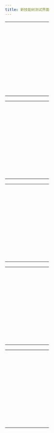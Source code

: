 ```yaml
---
title: 新技能树测试界面
---
```





|      |      |      |      |      |      |      |      |      |
|------|------|------|------|------|------|------|------|------|
|      |      |      |      |<skill name="Arrow_Bomb"/>|      |      |      |      |
|      |      |      |      |<skill name="竖线"/> |      |      |      |      |
|      |      |      |      |<skill name="Bow_Proficiency I"/>|<skill name="横线"/>|<skill name="Cheaper_Arrow_Bomb I"/>|      |      |
|      |      |      |      |<skill name="竖线"/>|      |      |      |      |
|      |      |      |      |<skill name="Heart_Shatter"/>|      |      |      |      |
|      |      |      |      |<skill name="竖线"/>|      |      |      |      |
|      |      |<skill name="Double_Shots"/>|<skill name="横线"/>|<skill name="Escape"/>|<skill name="横线"/>|<skill name="Power_Shots"/> |      |      |
|      |      |<skill name="竖线"/>|      |      |      |<skill name="竖线"/>|      |      |
|<skill name="右下"/>|<skill name="丁字"/>|<skill name="Arrow_Storm"/>|<skill name="横线"/>|<skill name="Cheaper_Escape_I"/>|<skill name="横线"/>|<skill name="Arrow_Shield"/>|<skill name="横线"/>|<skill name="左下"/>|
|<skill name="竖线"/>|<skill name="Windy_Feet"/>|<skill name="竖线"/>|   |<skill name="竖线"/>|   |<skill name="竖线"/> ||<skill name="竖线"/> |
|<skill name="竖线"/>|  |<skill name="竖线"/>|   |<skill name="竖线"/>|   |<skill name="竖线"/> ||<skill name="竖线"/> |
|<skill name="Air_Mastery_(Archer)"/>|      |<skill name="Thunder_Mastery_(Archer)"/>|<skill name="横线"/>|<skill name="十字"/>|<skill name="横线"/>|<skill name="Fire_Mastery_(Archer)"/>|      |<skill name="Water_Mastery_(Archer)"/>|
|<skill name="竖线"/>|  |<skill name="竖线"/>|   |<skill name="Earth_Mastery_(Archer)"/>|   |<skill name="竖线"/> ||<skill name="竖线"/> |
|<skill name="Nimble_String"/>|<skill name="横线"/>|<skill name="Arrow_Rain"/>|      |<skill name="竖线"/>|      |<skill name="竖线"/>|      |<skill name="竖线"/>|
|<skill name="竖线"/>|      |<skill name="竖线"/>|      |<skill name="Bryophyte_Roots"/>|<skill name="横线"/>|<skill name="Fire_Creep"/>|<skill name="横线"/>|<skill name="Phantom_Ray"/>|
|<skill name="Triple_Shots"/>|<skill name="丁字"/>|<skill name="Frenzy"/>|      |<skill name="竖线"/>|      |      |      |<skill name="竖线"/>|
|      |<skill name="竖线"/>|      |      |<skill name="竖线"/>|      |      |      |<skill name="竖线"/>|
|      |<skill name="Guardian_Angels"/>|      |<skill name="右下"/>|<skill name="Basaltic_Trap"/>|<skill name="左下"/>|      |<skill name="右下"/>|<skill name="Focus"/>|
|      |<skill name="竖线"/>|      |<skill name="竖线"/>||<skill name="竖线"/>|      |<skill name="竖线"/>|      |
|<skill name="右下"/>|<skill name="Windstorm"/>|<skill name="横线"/>|<skill name="Cheaper_Arrow_Storm_I"/>|<skill name="丁字"/>|<skill name="Implosion"/>|<skill name="丁字"/>|<skill name="Arrow_Wall"/>|<skill name="左下"/>|
|<skill name="竖线"/>|<skill name="竖线"/>|      |<skill name="右下"/>|<skill name="Patient_Hunter"/>|<skill name="横线"/>|<skill name="Grappling_Hook"/>|<skill name="右下"/>|<skill name="More_Focus_I"/>|
|<skill name="竖线"/>|<skill name="Stormy_Feet"/>|      |<skill name="Call_of_the_Hound"/>|<skill name="竖线"/>|      |      |<skill name="Phantom_Force"/>|<skill name="竖线"/>|
|<skill name="竖线"/>|      |      |      |<skill name="竖线"/>|      |      |      |<skill name="竖线"/>|
|<skill name="Leap"/>|<skill name="横线"/>|<skill name="Traveler"/>|<skill name="丁字"/>|<skill name="Bouncing_Bomb"/>|<skill name="丁字"/>|<skill name="Ivyroot_Mamba"/>|<skill name="丁字"/>|<skill name="Twain's_Arc"/>|
|<skill name="竖线"/>|      |      |<skill name="竖线"/>|      |<skill name="Rocket_Jump"/>|<skill name="竖线"/>|<skill name="Scorched_Earth"/>|<skill name="竖线"/>|
|<skill name="竖线"/>|      |      |<skill name="More_Traps"/>|<skill name="左下"/>|      |<skill name="竖线"/>|      |<skill name="竖线"/>|
|<skill name="Refined_Gunpowder"/>|<skill name="丁字"/>|<skill name="Fierce_Stomp"/>|<skill name="丁字"/>|<skill name="Cheaper_Arrow_Shield_I"/>|<skill name="丁字"/>|<skill name="Honed_Shield"/>|<skill name="丁字"/>|<skill name="Shocking_Bomb"/>|
|<skill name="竖线"/>|<skill name="Bounding_Stride"/>|<skill name="竖线"/>|<skill name="竖线"/>|      |<skill name="Homing_Shots"/>|      |<skill name="竖线"/>|      |
|<skill name="竖线"/>|      |<skill name="竖线"/>|<skill name="竖线"/>|      |      |      |<skill name="竖线"/>|      |
|<skill name="竖线"/>|      |<skill name="竖线"/>|<skill name="Mana_Trap"/>|<skill name="丁字"/>|<skill name="Cheaper_Arrow_Storm_II"/>|<skill name="丁字"/>|<skill name="Initiator"/>|<skill name="左下"/>|
|<skill name="Vigilant_Sentinels"/>|<skill name="横线"/>|<skill name="Escape_Artist"/>|<skill name="横线"/>|<skill name="Murder_Flock"/>|<skill name="丁字"/>|<skill name="Decimator"/>|<skill name="丁字"/>|<skill name="Phasing_Beam"/>|
|<skill name="竖线"/>|      |<skill name="竖线"/>|      |<skill name="竖线"/>|<skill name="Spectral_Hover"/> |      |<skill name="竖线"/>|      |
|<skill name="Recycling"/>|<skill name="丁字"/>|<skill name="Shrapnel_Bomb"/>|<skill name="丁字"/>|<skill name="Cheaper_Escape_II"/>|<skill name="丁字"/>|<skill name="丁字"/>|<skill name="Cheaper_Arrow_Shield_II"/>|<skill name="左下"/>|
|      |<skill name="竖线"/>|      |<skill name="Hookshot"/>|      |<skill name="竖线"/>|<skill name="Ghostly_Trigger"/>|<skill name="丁字"/>|<skill name="Coursing_Restraints"/>|
|      |<skill name="竖线"/>|      |      |      |<skill name="竖线"/>|      |<skill name="竖线"/>|      |
|<skill name="右下"/>|<skill name="Arrow_Hurricane"/>|<skill name="左下"/>|<skill name="Beast_Lore"/>|<skill name="丁字"/>|<skill name="Tangled_Traps"/>|      |<skill name="Crepuscular_Ray"/>|      |
|<skill name="竖线"/>|<skill name="竖线"/>|<skill name="竖线"/>|<skill name="右下"/>|<skill name="Chilling_Snare"/>|<skill name="左下"/>|      |<skill name="竖线"/>|      |
|<skill name="All-Seeing_Panoptes"/>|<skill name="竖线"/>|<skill name="竖线"/>|<skill name="Swift_Primer"/>|      |<skill name="Snow_Storm"/>|<skill name="丁字"/>|<skill name="More_Focus_II"/>|      |
|      |<skill name="竖线"/>|<skill name="Elusive"/>|<skill name="竖线"/>|      |      |<skill name="竖线"/>|      |      |
|      |<skill name="Geyser_Stomp"/>|<skill name="横线"/>|<skill name="Grape_Bomb"/>|<skill name="横线"/>|<skill name="横线"/>|<skill name="Cheaper_Arrow_Bomb_II"/>|      |      |


|      |      |      |      |      |      |      |      |      |
|------|------|------|------|------|------|------|------|------|
|      |      |      |      |<skill name="Meteor"/>|      |      |      |      |
|      |      |      |      |      |      |      |      |      |
|      |      |      |      |      |      |      |      |      |
|      |      |      |      |      |      |      |      |      |
|      |      |      |      |      |      |      |      |      |
|      |      |      |      |      |      |      |      |      |
|      |      |      |      |      |      |      |      |      |
|      |      |      |      |      |      |      |      |      |
|      |      |      |      |      |      |      |      |      |
|      |      |      |      |      |      |      |      |      |
|      |      |      |      |      |      |      |      |      |
|      |      |      |      |      |      |      |      |      |
|      |      |      |      |      |      |      |      |      |
|      |      |      |      |      |      |      |      |      |
|      |      |      |      |      |      |      |      |      |
|      |      |      |      |      |      |      |      |      |
|      |      |      |      |      |      |      |      |      |
|      |      |      |      |      |      |      |      |      |
|      |      |      |      |      |      |      |      |      |
|      |      |      |      |      |      |      |      |      |
|      |      |      |      |      |      |      |      |      |
|      |      |      |      |      |      |      |      |      |
|      |      |      |      |      |      |      |      |      |
|      |      |      |      |      |      |      |      |      |
|      |      |      |      |      |      |      |      |      |
|      |      |      |      |      |      |      |      |      |
|      |      |      |      |      |      |      |      |      |
|      |      |      |      |      |      |      |      |      |
|      |      |      |      |      |      |      |      |      |
|      |      |      |      |      |      |      |      |      |
|      |      |      |      |      |      |      |      |      |
|      |      |      |      |      |      |      |      |      |
|      |      |      |      |      |      |      |      |      |
|      |      |      |      |      |      |      |      |      |
|      |      |      |      |      |      |      |      |      |
|      |      |      |      |      |      |      |      |      |
|      |      |      |      |      |      |      |      |      |
|      |      |      |      |      |      |      |      |      |
|      |      |      |      |      |      |      |      |      |
|      |      |      |      |      |      |      |      |      |
|      |      |      |      |      |      |      |      |      |
|      |      |      |      |      |      |      |      |      |


|      |      |      |      |      |      |      |      |      |
|------|------|------|------|------|------|------|------|------|
|      |      |      |      |      |      |      |      |      |
|      |      |      |      |      |      |      |      |      |
|      |      |      |      |      |      |      |      |      |
|      |      |      |      |      |      |      |      |      |
|      |      |      |      |      |      |      |      |      |
|      |      |      |      |      |      |      |      |      |
|      |      |      |      |      |      |      |      |      |
|      |      |      |      |      |      |      |      |      |
|      |      |      |      |      |      |      |      |      |
|      |      |      |      |      |      |      |      |      |
|      |      |      |      |      |      |      |      |      |
|      |      |      |      |      |      |      |      |      |
|      |      |      |      |      |      |      |      |      |
|      |      |      |      |      |      |      |      |      |
|      |      |      |      |      |      |      |      |      |
|      |      |      |      |      |      |      |      |      |
|      |      |      |      |      |      |      |      |      |
|      |      |      |      |      |      |      |      |      |
|      |      |      |      |      |      |      |      |      |
|      |      |      |      |      |      |      |      |      |
|      |      |      |      |      |      |      |      |      |
|      |      |      |      |      |      |      |      |      |
|      |      |      |      |      |      |      |      |      |
|      |      |      |      |      |      |      |      |      |
|      |      |      |      |      |      |      |      |      |
|      |      |      |      |      |      |      |      |      |
|      |      |      |      |      |      |      |      |      |
|      |      |      |      |      |      |      |      |      |
|      |      |      |      |      |      |      |      |      |
|      |      |      |      |      |      |      |      |      |
|      |      |      |      |      |      |      |      |      |
|      |      |      |      |      |      |      |      |      |
|      |      |      |      |      |      |      |      |      |
|      |      |      |      |      |      |      |      |      |
|      |      |      |      |      |      |      |      |      |
|      |      |      |      |      |      |      |      |      |
|      |      |      |      |      |      |      |      |      |
|      |      |      |      |      |      |      |      |      |
|      |      |      |      |      |      |      |      |      |
|      |      |      |      |      |      |      |      |      |
|      |      |      |      |      |      |      |      |      |
|      |      |      |      |      |      |      |      |      |


|      |      |      |      |      |      |      |      |      |
|------|------|------|------|------|------|------|------|------|
|      |      |      |      |      |      |      |      |      |
|      |      |      |      |      |      |      |      |      |
|      |      |      |      |      |      |      |      |      |
|      |      |      |      |      |      |      |      |      |
|      |      |      |      |      |      |      |      |      |
|      |      |      |      |      |      |      |      |      |
|      |      |      |      |      |      |      |      |      |
|      |      |      |      |      |      |      |      |      |
|      |      |      |      |      |      |      |      |      |
|      |      |      |      |      |      |      |      |      |
|      |      |      |      |      |      |      |      |      |
|      |      |      |      |      |      |      |      |      |
|      |      |      |      |      |      |      |      |      |
|      |      |      |      |      |      |      |      |      |
|      |      |      |      |      |      |      |      |      |
|      |      |      |      |      |      |      |      |      |
|      |      |      |      |      |      |      |      |      |
|      |      |      |      |      |      |      |      |      |
|      |      |      |      |      |      |      |      |      |
|      |      |      |      |      |      |      |      |      |
|      |      |      |      |      |      |      |      |      |
|      |      |      |      |      |      |      |      |      |
|      |      |      |      |      |      |      |      |      |
|      |      |      |      |      |      |      |      |      |
|      |      |      |      |      |      |      |      |      |
|      |      |      |      |      |      |      |      |      |
|      |      |      |      |      |      |      |      |      |
|      |      |      |      |      |      |      |      |      |
|      |      |      |      |      |      |      |      |      |
|      |      |      |      |      |      |      |      |      |
|      |      |      |      |      |      |      |      |      |
|      |      |      |      |      |      |      |      |      |
|      |      |      |      |      |      |      |      |      |
|      |      |      |      |      |      |      |      |      |
|      |      |      |      |      |      |      |      |      |
|      |      |      |      |      |      |      |      |      |
|      |      |      |      |      |      |      |      |      |
|      |      |      |      |      |      |      |      |      |
|      |      |      |      |      |      |      |      |      |
|      |      |      |      |      |      |      |      |      |
|      |      |      |      |      |      |      |      |      |
|      |      |      |      |      |      |      |      |      |


|      |      |      |      |      |      |      |      |      |
|------|------|------|------|------|------|------|------|------|
|      |      |      |      |      |      |      |      |      |
|      |      |      |      |      |      |      |      |      |
|      |      |      |      |      |      |      |      |      |
|      |      |      |      |      |      |      |      |      |
|      |      |      |      |      |      |      |      |      |
|      |      |      |      |      |      |      |      |      |
|      |      |      |      |      |      |      |      |      |
|      |      |      |      |      |      |      |      |      |
|      |      |      |      |      |      |      |      |      |
|      |      |      |      |      |      |      |      |      |
|      |      |      |      |      |      |      |      |      |
|      |      |      |      |      |      |      |      |      |
|      |      |      |      |      |      |      |      |      |
|      |      |      |      |      |      |      |      |      |
|      |      |      |      |      |      |      |      |      |
|      |      |      |      |      |      |      |      |      |
|      |      |      |      |      |      |      |      |      |
|      |      |      |      |      |      |      |      |      |
|      |      |      |      |      |      |      |      |      |
|      |      |      |      |      |      |      |      |      |
|      |      |      |      |      |      |      |      |      |
|      |      |      |      |      |      |      |      |      |
|      |      |      |      |      |      |      |      |      |
|      |      |      |      |      |      |      |      |      |
|      |      |      |      |      |      |      |      |      |
|      |      |      |      |      |      |      |      |      |
|      |      |      |      |      |      |      |      |      |
|      |      |      |      |      |      |      |      |      |
|      |      |      |      |      |      |      |      |      |
|      |      |      |      |      |      |      |      |      |
|      |      |      |      |      |      |      |      |      |
|      |      |      |      |      |      |      |      |      |
|      |      |      |      |      |      |      |      |      |
|      |      |      |      |      |      |      |      |      |
|      |      |      |      |      |      |      |      |      |
|      |      |      |      |      |      |      |      |      |
|      |      |      |      |      |      |      |      |      |
|      |      |      |      |      |      |      |      |      |
|      |      |      |      |      |      |      |      |      |
|      |      |      |      |      |      |      |      |      |
|      |      |      |      |      |      |      |      |      |
|      |      |      |      |      |      |      |      |      |